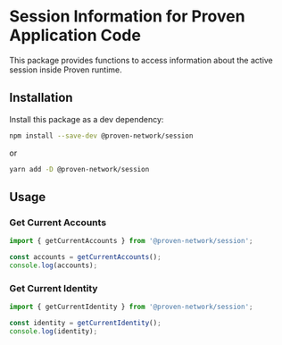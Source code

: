 # Session Information for Proven Application Code

This package provides functions to access information about the active session inside Proven runtime.

## Installation

Install this package as a dev dependency:

```bash
npm install --save-dev @proven-network/session
```

or

```bash
yarn add -D @proven-network/session
```

## Usage

### Get Current Accounts

```typescript
import { getCurrentAccounts } from '@proven-network/session';

const accounts = getCurrentAccounts();
console.log(accounts);
```

### Get Current Identity

```typescript
import { getCurrentIdentity } from '@proven-network/session';

const identity = getCurrentIdentity();
console.log(identity);
```
